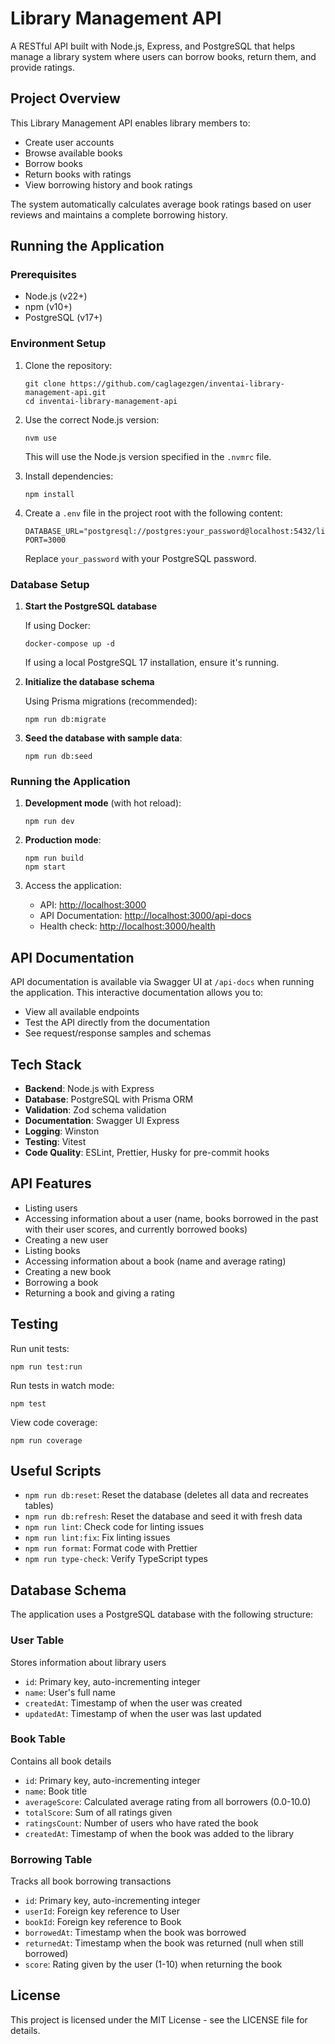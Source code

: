 # Library Management API

A RESTful API built with Node.js, Express, and PostgreSQL that helps manage a library system where users can borrow books, return them, and provide ratings.

## Project Overview

This Library Management API enables library members to:

- Create user accounts
- Browse available books
- Borrow books
- Return books with ratings
- View borrowing history and book ratings

The system automatically calculates average book ratings based on user reviews and maintains a complete borrowing history.

## Running the Application

### Prerequisites

- Node.js (v22+)
- npm (v10+)
- PostgreSQL (v17+)

### Environment Setup

1. Clone the repository:

   ```
   git clone https://github.com/caglagezgen/inventai-library-management-api.git
   cd inventai-library-management-api
   ```

2. Use the correct Node.js version:

   ```
   nvm use
   ```

   This will use the Node.js version specified in the `.nvmrc` file.

3. Install dependencies:

   ```
   npm install
   ```

4. Create a `.env` file in the project root with the following content:
   ```
   DATABASE_URL="postgresql://postgres:your_password@localhost:5432/library_management"
   PORT=3000
   ```
   Replace `your_password` with your PostgreSQL password.

### Database Setup

1. **Start the PostgreSQL database**

   If using Docker:

   ```
   docker-compose up -d
   ```

   If using a local PostgreSQL 17 installation, ensure it's running.

2. **Initialize the database schema**

   Using Prisma migrations (recommended):

   ```
   npm run db:migrate
   ```

3. **Seed the database with sample data**:
   ```
   npm run db:seed
   ```

### Running the Application

1. **Development mode** (with hot reload):

   ```
   npm run dev
   ```

2. **Production mode**:

   ```
   npm run build
   npm start
   ```

3. Access the application:
   - API: [http://localhost:3000](http://localhost:3000)
   - API Documentation: [http://localhost:3000/api-docs](http://localhost:3000/api-docs)
   - Health check: [http://localhost:3000/health](http://localhost:3000/health)

## API Documentation

API documentation is available via Swagger UI at `/api-docs` when running the application. This interactive documentation allows you to:

- View all available endpoints
- Test the API directly from the documentation
- See request/response samples and schemas

## Tech Stack

- **Backend**: Node.js with Express
- **Database**: PostgreSQL with Prisma ORM
- **Validation**: Zod schema validation
- **Documentation**: Swagger UI Express
- **Logging**: Winston
- **Testing**: Vitest
- **Code Quality**: ESLint, Prettier, Husky for pre-commit hooks

## API Features

- Listing users
- Accessing information about a user (name, books borrowed in the past with their user scores, and currently borrowed books)
- Creating a new user
- Listing books
- Accessing information about a book (name and average rating)
- Creating a new book
- Borrowing a book
- Returning a book and giving a rating

## Testing

Run unit tests:

```
npm run test:run
```

Run tests in watch mode:

```
npm test
```

View code coverage:

```
npm run coverage
```

## Useful Scripts

- `npm run db:reset`: Reset the database (deletes all data and recreates tables)
- `npm run db:refresh`: Reset the database and seed it with fresh data
- `npm run lint`: Check code for linting issues
- `npm run lint:fix`: Fix linting issues
- `npm run format`: Format code with Prettier
- `npm run type-check`: Verify TypeScript types

## Database Schema

The application uses a PostgreSQL database with the following structure:

### User Table

Stores information about library users

- `id`: Primary key, auto-incrementing integer
- `name`: User's full name
- `createdAt`: Timestamp of when the user was created
- `updatedAt`: Timestamp of when the user was last updated

### Book Table

Contains all book details

- `id`: Primary key, auto-incrementing integer
- `name`: Book title
- `averageScore`: Calculated average rating from all borrowers (0.0-10.0)
- `totalScore`: Sum of all ratings given
- `ratingsCount`: Number of users who have rated the book
- `createdAt`: Timestamp of when the book was added to the library

### Borrowing Table

Tracks all book borrowing transactions

- `id`: Primary key, auto-incrementing integer
- `userId`: Foreign key reference to User
- `bookId`: Foreign key reference to Book
- `borrowedAt`: Timestamp when the book was borrowed
- `returnedAt`: Timestamp when the book was returned (null when still borrowed)
- `score`: Rating given by the user (1-10) when returning the book

## License

This project is licensed under the MIT License - see the LICENSE file for details.
